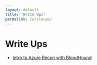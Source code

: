 ```yaml
---
layout: default
title: "Write Ups"
permalink: /writeups/
---
```


# Write Ups

- [Intro to Azure Recon with BloodHound](intro-to-azure-recon)
